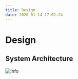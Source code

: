 ```yaml
---
title: Design
date: 2020-01-14 17:02:24
---
```


# Design

## System Architecture

![info](/Users/apple/Desktop/VRME-Project-Website/source/Design/Image/sysarc.png)